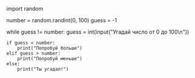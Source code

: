 import random

number = random.randint(0, 100)
guess = -1

while guess != number:
    guess = int(input("Угадай число от 0 до 100\n"))

    if guess < number:
        print("Попробуй больше")
    elif guess > number:
        print("Попробуй меньше")
    else:
        print("Ты угадал!")


        